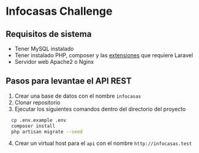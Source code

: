

# Infocasas Challenge

## Requisitos de sistema
- Tener MySQL instalado
- Tener instalado PHP, composer y las [extensiones](https://laravel.com/docs/7.x#server-requirements) que requiere Laravel
- Servidor web Apache2 o Nginx

## Pasos para levantae el API REST
1. Crear una base de datos con el nombre `infocasas`
2. Clonar repositorio
3. Ejecutar los siguientes comandos dentro del directorio del proyecto
 ```sh 
   cp .env.example .env
   composer install
   php artisan migrate --seed
   ```

4. Crear un virtual host para el `api` con el nombre `http://infocasas.test`

